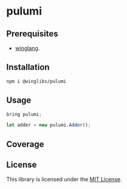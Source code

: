 # pulumi

## Prerequisites

* [winglang](https://winglang.io).

## Installation

```sh
npm i @winglibs/pulumi
```

## Usage

```js
bring pulumi;

let adder = new pulumi.Adder();
```

## Coverage



## License

This library is licensed under the [MIT License](./LICENSE).

